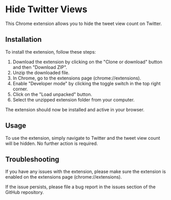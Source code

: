 # Hide Twitter Views

This Chrome extension allows you to hide the tweet view count on Twitter.

## Installation

To install the extension, follow these steps:

1. Download the extension by clicking on the "Clone or download" button and then "Download ZIP".
2. Unzip the downloaded file.
3. In Chrome, go to the extensions page (chrome://extensions).
4. Enable "Developer mode" by clicking the toggle switch in the top right corner.
5. Click on the "Load unpacked" button.
6. Select the unzipped extension folder from your computer.

The extension should now be installed and active in your browser.

## Usage

To use the extension, simply navigate to Twitter and the tweet view count will be hidden. No further action is required.

## Troubleshooting

If you have any issues with the extension, please make sure the extension is enabled on the extensions page (chrome://extensions).

If the issue persists, please file a bug report in the issues section of the GitHub repository.